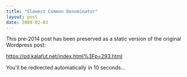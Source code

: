 ```yaml
---
title: "Slowest Common Denominator"
layout: post
date: 2009-02-03
---
```


This pre-2014 post has been preserved as a static version of the original Wordpress post:

https://pd.kalafut.net/index.html%3Fp=293.html

You'll be redirected automatically in 10 seconds...

<head>
  <meta http-equiv="refresh" content="10;url=https://pd.kalafut.net/index.html%3Fp=293.html">
</head>

